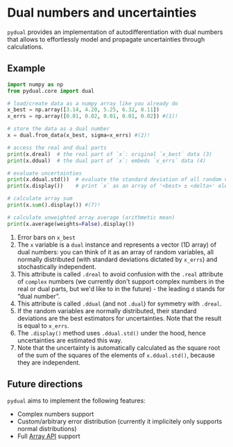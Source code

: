 # Dual numbers and uncertainties

`pydual` provides an implementation of autodifferentiation with dual numbers
that allows to effortlessly model and propagate uncertainties through calculations.

## Example
```py
import numpy as np
from pydual.core import dual

# load/create data as a numpy array like you already do
x_best = np.array([3.14, 4.20, 5.25, 6.32, 8.11])
x_errs = np.array([0.01, 0.02, 0.01, 0.01, 0.02]) #(1)!

# store the data as a dual number
x = dual.from_data(x_best, sigma=x_errs) #(2)!

# access the real and dual parts
print(x.dreal)  # the real part of `x`: original `x_best` data (3)
print(x.ddual)  # the dual part of `x`: embeds `x_errs` data (4)

# evaluate uncertainties
print(x.ddual.std())  # evaluate the standard deviation of all random variables (5)
print(x.display())    # print `x` as an array of '<best> ± <delta>' elements (6)

# calculate array sum
print(x.sum().display()) #(7)!

# calculate unweighted array average (arithmetic mean)
print(x.average(weights=False).display())
```

1. Error bars on `x_best`
2. The `x` variable is a `dual` instance and represents a vector (1D array) of dual numbers: you can think of it as an array of random variables, all normally distributed (with standard deviations dictated by `x_errs`) and stochastically independent.
3. This attribute is called `.dreal` to avoid confusion with the `.real` attribute of `complex` numbers (we currently don't support complex numbers in the real or dual parts, but we'd like to in the future) - the leading `d` stands for “dual number”.
4. This attribute is called `.ddual` (and not `.dual`) for symmetry with `.dreal`.
5. If the random variables are normally distributed, their standard deviations are the best estimators for uncertainties. Note that the result is equal to `x_errs`.
6. The `.display()` method uses `.ddual.std()` under the hood, hence uncertainties are estimated this way.
7. Note that the uncertainty is automatically calculated as the square root of the sum of the squares of the elements of `x.ddual.std()`, because they are independent.

## Future directions

`pydual` aims to implement the following features:

- Complex numbers support
- Custom/arbitrary error distribution (currently it implicitely only supports normal distributions)
- Full [Array API](https://data-apis.org/array-api/latest/) support
